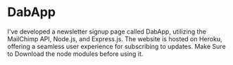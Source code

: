 # DabApp
I've developed a newsletter signup page called DabApp, utilizing the MailChimp API, Node.js, and Express.js. The website is hosted on Heroku, offering a seamless user experience for subscribing to updates.
Make Sure to Download the node modules before using it.
